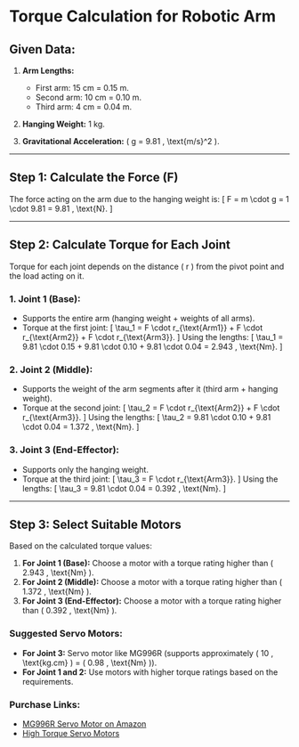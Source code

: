 # Torque Calculation for Robotic Arm

## Given Data:
1. **Arm Lengths:**
   - First arm: 15 cm = 0.15 m.
   - Second arm: 10 cm = 0.10 m.
   - Third arm: 4 cm = 0.04 m.

2. **Hanging Weight:** 1 kg.
3. **Gravitational Acceleration:** \( g = 9.81 \, \text{m/s}^2 \).

---

## Step 1: Calculate the Force (F)
The force acting on the arm due to the hanging weight is:
\[
F = m \cdot g = 1 \cdot 9.81 = 9.81 \, \text{N}.
\]

---

## Step 2: Calculate Torque for Each Joint
Torque for each joint depends on the distance \( r \) from the pivot point and the load acting on it.

### 1. Joint 1 (Base):
- Supports the entire arm (hanging weight + weights of all arms).
- Torque at the first joint:
  \[
  \tau_1 = F \cdot r_{\text{Arm1}} + F \cdot r_{\text{Arm2}} + F \cdot r_{\text{Arm3}}.
  \]
  Using the lengths:
  \[
  \tau_1 = 9.81 \cdot 0.15 + 9.81 \cdot 0.10 + 9.81 \cdot 0.04 = 2.943 \, \text{Nm}.
  \]

### 2. Joint 2 (Middle):
- Supports the weight of the arm segments after it (third arm + hanging weight).
- Torque at the second joint:
  \[
  \tau_2 = F \cdot r_{\text{Arm2}} + F \cdot r_{\text{Arm3}}.
  \]
  Using the lengths:
  \[
  \tau_2 = 9.81 \cdot 0.10 + 9.81 \cdot 0.04 = 1.372 \, \text{Nm}.
  \]

### 3. Joint 3 (End-Effector):
- Supports only the hanging weight.
- Torque at the third joint:
  \[
  \tau_3 = F \cdot r_{\text{Arm3}}.
  \]
  Using the lengths:
  \[
  \tau_3 = 9.81 \cdot 0.04 = 0.392 \, \text{Nm}.
  \]

---

## Step 3: Select Suitable Motors
Based on the calculated torque values:
1. **For Joint 1 (Base):** Choose a motor with a torque rating higher than \( 2.943 \, \text{Nm} \).
2. **For Joint 2 (Middle):** Choose a motor with a torque rating higher than \( 1.372 \, \text{Nm} \).
3. **For Joint 3 (End-Effector):** Choose a motor with a torque rating higher than \( 0.392 \, \text{Nm} \).

### Suggested Servo Motors:
- **For Joint 3:** Servo motor like MG996R (supports approximately \( 10 \, \text{kg.cm} \) = \( 0.98 \, \text{Nm} \)).
- **For Joint 1 and 2:** Use motors with higher torque ratings based on the requirements.

### Purchase Links:
- [MG996R Servo Motor on Amazon](https://www.amazon.com/s?k=MG996R)
- [High Torque Servo Motors](https://www.amazon.com/s?k=high+torque+servo+motor)
